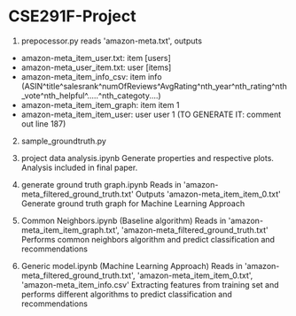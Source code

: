 # CSE291F-Project

1. prepocessor.py
reads 'amazon-meta.txt', outputs
- amazon-meta_item_user.txt: item [users]
- amazon-meta_user_item.txt: user [items]
- amazon-meta_item_info_csv: item info (ASIN^title^salesrank^numOfReviews^AvgRating^nth_year^nth_rating^nth_vote^nth_helpful^.....^nth_categoty....)
- amazon-meta_item_item_graph: item item 1
- amazon-meta_item_item_user: user user 1  (TO GENERATE IT: comment out line 187)

2. sample_groundtruth.py

3. project data analysis.ipynb
Generate properties and respective plots. Analysis included in final paper.

4. generate ground truth graph.ipynb
Reads in 'amazon-meta_filtered_ground_truth.txt'
Outputs 'amazon-meta_item_item_0.txt' 
Generate ground truth graph for Machine Learning Approach

5. Common Neighbors.ipynb (Baseline algorithm)
Reads in 'amazon-meta_item_item_graph.txt', 'amazon-meta_filtered_ground_truth.txt'
Performs common neighbors algorithm and predict classification and recommendations

6. Generic model.ipynb (Machine Learning Approach)
Reads in 'amazon-meta_filtered_ground_truth.txt', 'amazon-meta_item_item_0.txt', 'amazon-meta_item_info.csv'
Extracting features from training set and performs different algorithms to predict classification and recommendations


